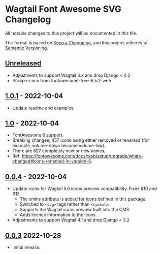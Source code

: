 # Wagtail Font Awesome SVG Changelog

All notable changes to this project will be documented in this file.

The format is based on [Keep a Changelog](https://keepachangelog.com/en/1.0.0/),
and this project adheres to [Semantic Versioning](https://semver.org/spec/v2.0.0.html).

## [Unreleased]

- Adjustments to support Wagtail 6.x and drop Django < 4.2
- Scrape icons from fontawesome-free-6.5.2-web

## [1.0.1] - 2022-10-04

- Update readme and examples.

## [1.0] - 2022-10-04

- FontAwesome 6 support.
- Breaking changes, 457 icons being either removed or renamed (for example, volume-down became volume-low).
- There are 827 completely new or new names.
- Ref: https://fontawesome.com/docs/web/setup/upgrade/whats-changed#icons-renamed-in-version-6.

## [0.0.4] - 2022-10-04

- Update icons for Wagtail 5.0 icons preview compatibility. Fixes #10 and #12.
  - The xmlns attribute is added for icons defined in this package.
  - Switched to `<svg>` tags rather than `<symbol>`.
  - Supports the Wagtail icons preview built into the CMS.
  - Adds licence information to the icons.
- Adjustments to support Wagtail 4.1 and drop Django < 3.2
 
## [0.0.3] 2022-10-28

- Initial release.


[unreleased]: https://github.com/wagtail-nest/wagtail-font-awesome-svg/compare/1.0.1...HEAD
[1.0.1]: https://github.com/wagtail-nest/wagtail-font-awesome-svg/compare/1.0...1.0.1
[1.0]: https://github.com/wagtail-nest/wagtail-font-awesome-svg/compare/0.0.4...1.0
[0.0.4]: https://github.com/wagtail-nest/wagtail-font-awesome-svg/compare/0.0.3...0.0.4
[0.0.3]: https://github.com/wagtail-nest/wagtail-font-awesome-svg/tree/0.0.3
